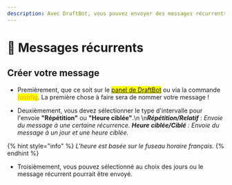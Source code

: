 ```yaml
---
description: Avec DraftBot, vous pouvez envoyer des messages récurrents avec quelques fonctionnalités intéressantes !
---
```


# 🔔 Messages récurrents

## Créer votre message

- Premièrement, que ce soit sur le <mark style="color:blue;">[panel de DraftBot](https://www.draftbot.fr/dashboard/)</mark> ou via la commande <mark style="color:orange;">/config</mark>. La première chose à faire sera de nommer votre message !

- Deuxièmement, vous devez sélectionner le type d'intervalle pour l'envoie **"Répétition"** ou **"Heure ciblée"**.\n \n***Répétition/Relatif** : Envoie du message à une certaine récurrence.*
***Heure ciblée/Ciblé** : Envoie du message à un jour et une heure ciblée.*

{% hint style="info" %}
*L'heure est basée sur le fuseau horaire français.*
{% endhint %}

- Troisièmement, vous pouvez sélectionné au choix des jours ou le message récurrent pourrait être envoyé.